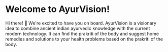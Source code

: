 # Welcome to AyurVision!

Hi there! 👋 We're excited to have you on board. AyurVision is a visionary idea to combine ancient indian ayurvedic knowledge with the current modern technology. It can find the prakriti of the body and suggest home remedies and solutions to your health problems based on the prakriti of the body.